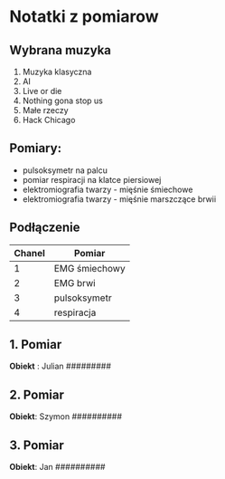 # Notatki z pomiarow

## Wybrana muzyka
1. Muzyka klasyczna
2. AI
3. Live or die
4. Nothing gona stop us
5. Małe rzeczy
6. Hack Chicago

## Pomiary:
- pulsoksymetr na palcu
- pomiar respiracji na klatce piersiowej
- elektromiografia twarzy - mięśnie śmiechowe
- elektromiografia twarzy - mięśnie marszczące brwii

## Podłączenie

| Chanel | Pomiar        |
| ------ | ------------- |
| 1      | EMG śmiechowy |
| 2      | EMG brwi      |
| 3      | pulsoksymetr  |
| 4      | respiracja    |

## 1. Pomiar
**Obiekt** : Julian #########
## 2. Pomiar
**Obiekt**: Szymon ##########
## 3. Pomiar
**Obiekt**: Jan ########## 
